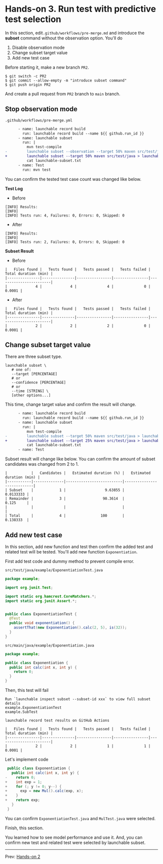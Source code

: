 # Hands-on 3. Run test with predictive test selection

In this section, edit`.github/workflows/pre-merge.md` and introduce the **subset** command without the observation option.
You'll do

1. Disable observation mode
1. Change subset target value
1. Add new test case

Before starting it, make a new branch `PR2`.

```
$ git switch -c PR2
$ git commit --allow-empty -m "introduce subset command"
$ git push origin PR2
```
 And create a pull request from `PR2` branch to `main` branch.

## Stop observation mode

`.github/workflows/pre-merge.yml`
```diff
      - name: launchable record build
        run: launchable record build --name ${{ github.run_id }}
      - name: launchable subset
        run: |
          mvn test-compile
-         launchable subset --observation --target 50% maven src/test/java > launchable-subset.txt
+         launchable subset --target 50% maven src/test/java > launchable-subset.txt
          cat launchable-subset.txt
      - name: Test
        run: mvn test
```

You can confirm the tested test case count was changed like below.

**Test Log**

- Before
```
[INFO] Results:
[INFO]
[INFO] Tests run: 4, Failures: 0, Errors: 0, Skipped: 0
```

- After
```
[INFO] Results:
[INFO]
[INFO] Tests run: 2, Failures: 0, Errors: 0, Skipped: 0
```

**Subset Result**

- Before
```
|   Files found |   Tests found |   Tests passed |   Tests failed |   Total duration (min) |
|---------------|---------------|----------------|----------------|------------------------|
|             4 |             4 |              4 |              0 |                 0.0001 |
```

- After
```
|   Files found |   Tests found |   Tests passed |   Tests failed |   Total duration (min) |
|---------------|---------------|----------------|----------------|------------------------|
|             2 |             2 |              2 |              0 |                 0.0001 |
```

 ## Change subset target value

 There are three subset type.

 ```
 launchable subset \
    # one of:
    --target [PERCENTAGE]
    # or
    --confidence [PERCENTAGE]
    # or
    --time [STRING] \
    [other options...]
```

This time, change target value and confirm the result will change.

```diff
      - name: launchable record build
        run: launchable record build --name ${{ github.run_id }}
      - name: launchable subset
        run: |
          mvn test-compile
-         launchable subset --target 50% maven src/test/java > launchable-subset.txt
+         launchable subset --target 25% maven src/test/java > launchable-subset.txt
          cat launchable-subset.txt
      - name: Test
```

Subset result will change like below. You can confirm the amount of subset candidates was changed from 2 to 1.
```
|           |   Candidates |   Estimated duration (%) |   Estimated duration (min) |
|-----------|--------------|--------------------------|----------------------------|
| Subset    |            1 |                  9.63855 |                  0.0133333 |
| Remainder |            3 |                 90.3614  |                  0.125     |
|           |              |                          |                            |
| Total     |            4 |                100       |                  0.138333  |
```

## Add new test case

In this section, add new function and test then confirm the added test and related test will be tested.
You'll add new function `Exponentiation`.

First add test code and dummy method to prevent compile error.

`src/test/java/example/ExponentiationTest.java`
```java
package example;

import org.junit.Test;

import static org.hamcrest.CoreMatchers.*;
import static org.junit.Assert.*;


public class ExponentiationTest {
  @Test
  public void exponentiation() {
    assertThat(new Exponentiation().calc(2, 5), is(32));
  }
}
```

`src/main/java/example/Exponentiation.java`
```java
package example;

public class Exponentiation {
  public int calc(int x, int y) {
    return 0;
  }
}
```

Then, this test will fail

```
Run `launchable inspect subset --subset-id xxx` to view full subset details
example.ExponentiationTest
example.SubTest
```

`launchable record test results on GitHub Actions`

```
|   Files found |   Tests found |   Tests passed |   Tests failed |   Total duration (min) |
|---------------|---------------|----------------|----------------|------------------------|
|             2 |             2 |              1 |              1 |                 0.0001 |
```

Let's implement code

```java
 public class Exponentiation {
   public int calc(int x, int y) {
-    return 0;
+    int exp = 1;
+    for (; y != 0; y--) {
+      exp = new Mul().calc(exp, x);
+    }
+    return exp;
   }
 }
```

You can confirm `ExponentiationTest.java` and `MulTest.java` were selected.

Finish, this section.

You learned how to see model performance and use it. And, you can confirm new test and related test were selected by launchable subset.

___

Prev: [Hands-on 2](HANDSON2.md)


